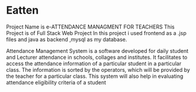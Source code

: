 # Eatten
Project Name is e-ATTENDANCE MANAGMENT FOR TEACHERS
This Project is of Full Stack Web Project
In this project i used frontend as a .jsp files and java as backend ,mysql as my database.

Attendance Management System is a software developed for daily student and Lecturer attendance in schools, collages and institutes. It facilitates to access the attendance information of a particular student in a particular class. The information is sorted by the operators, which will be provided by the teacher for a particular class. This system will also help in evaluating attendance eligibility criteria of a student
